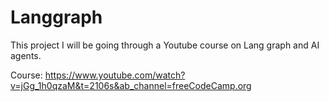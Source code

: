 # Langgraph

This project I will be going through a Youtube course on Lang graph and AI agents.


Course: https://www.youtube.com/watch?v=jGg_1h0qzaM&t=2106s&ab_channel=freeCodeCamp.org
